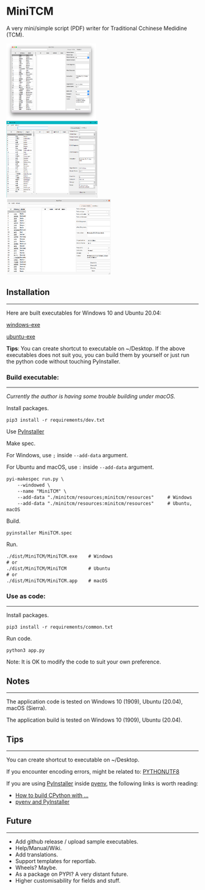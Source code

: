 # MiniTCM
A very mini/simple script (PDF) writer for Traditional Cchinese Medidine (TCM). 

<img src="images/MiniTCM-macOS-Screenshot.png" height="200"><br>
<img src="images/MiniTCM-Windows-Screenshot.png" height="200"><br>
<img src="images/MiniTCM-Ubuntu-Screenshot.png" height="200"><br>


## Installation
---
Here are built executables for Windows 10 and Ubuntu 20.04:

[windows-exe]()

[ubuntu-exe]()

**Tips**: You can create shortcut to executable on ~/Desktop.
If the above executables does not suit you, you can build them by yourself or just run the python code without touching PyInstaller.

### Build executable:
---
*Currently the author is having some trouble building under macOS.*

Install packages.
```
pip3 install -r requirements/dev.txt
```
Use [PyInstaller](https://www.pyinstaller.org/) 

Make spec. 

For Windows, use `;` inside `--add-data` argument. 

For Ubuntu and macOS, use `:` inside `--add-data` argument. 
```
pyi-makespec run.py \
	--windowed \
	--name "MiniTCM" \
	--add-data "./minitcm/resources;minitcm/resources"     # Windows
	--add-data "./minitcm/resources:minitcm/resources"     # Ubuntu, macOS
```
Build.
```
pyinstaller MiniTCM.spec
```
Run.
```
./dist/MiniTCM/MiniTCM.exe    # Windows
# or 
./dist/MiniTCM/MiniTCM        # Ubuntu
# or 
./dist/MiniTCM/MiniTCM.app    # macOS
```

### Use as code:
---
Install packages.
```
pip3 install -r requirements/common.txt
```
Run code.
```
python3 app.py
```
Note: It is OK to modify the code to suit your own preference.

## Notes
---
The application code is tested on Windows 10 (1909), Ubuntu (20.04), macOS (Sierra).

The application build is tested on Windows 10 (1909), Ubuntu (20.04).

 ## Tips
 ---

You can create shortcut to executable on ~/Desktop.

If you encounter encoding errors, might be related to: [PYTHONUTF8](https://docs.python.org/3/using/cmdline.html#envvar-PYTHONUTF8)

If you are using [PyInstaller](https://www.pyinstaller.org/) inside [pyenv](https://github.com/pyenv/pyenv), the following links is worth reading:
* [How to build CPython with ...](https://github.com/pyenv/pyenv/wiki#how-to-build-cpython-with---enable-shared)
* [pyenv and PyInstaller](https://pyinstaller.readthedocs.io/en/stable/development/venv.html)


## Future
---
* Add github release / upload sample executables.
* Help/Manual/Wiki.
* Add translations.
* Support templates for reportlab.
* Wheels? Maybe.
* As a package on PYPI? A very distant future.
* Higher customisability for fields and stuff.
